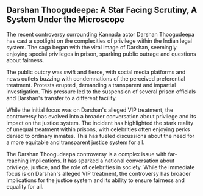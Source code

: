 ##  Darshan Thoogudeepa: A Star Facing Scrutiny, A System Under the Microscope

The recent controversy surrounding Kannada actor Darshan Thoogudeepa has cast a spotlight on the complexities of privilege within the Indian legal system. The saga began with the viral image of Darshan, seemingly enjoying special privileges in prison, sparking public outrage and questions about fairness.

The public outcry was swift and fierce, with social media platforms and news outlets buzzing with condemnations of the perceived preferential treatment. Protests erupted, demanding a transparent and impartial investigation. This pressure led to the suspension of several prison officials and Darshan's transfer to a different facility.

While the initial focus was on Darshan's alleged VIP treatment, the controversy has evolved into a broader conversation about privilege and its impact on the justice system. The incident has highlighted the stark reality of unequal treatment within prisons, with celebrities often enjoying perks denied to ordinary inmates. This has fueled discussions about the need for a more equitable and transparent justice system for all.

The Darshan Thoogudeepa controversy is a complex issue with far-reaching implications. It has sparked a national conversation about privilege, justice, and the role of celebrities in society. While the immediate focus is on Darshan's alleged VIP treatment, the controversy has broader implications for the justice system and its ability to ensure fairness and equality for all.